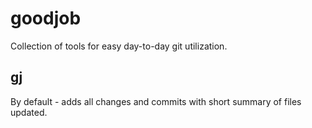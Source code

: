 # goodjob

Collection of tools for easy day-to-day git utilization.

## gj

By default - adds all changes and commits with short summary of files
updated.

